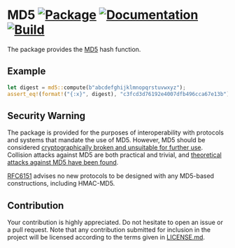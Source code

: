# MD5 [![Package][package-img]][package-url] [![Documentation][documentation-img]][documentation-url] [![Build][build-img]][build-url]

The package provides the [MD5] hash function.

## Example

```rust
let digest = md5::compute(b"abcdefghijklmnopqrstuvwxyz");
assert_eq!(format!("{:x}", digest), "c3fcd3d76192e4007dfb496cca67e13b");
```

## Security Warning

The package is provided for the purposes of interoperability with protocols and
systems that mandate the use of MD5. However, MD5 should be considered
[cryptographically broken and unsuitable for further use][VU836068]. Collision
attacks against MD5 are both practical and trivial, and [theoretical attacks
against MD5 have been found][ACM1724151].

[RFC6151] advises no new protocols to be designed with any MD5-based
constructions, including HMAC-MD5.

## Contribution

Your contribution is highly appreciated. Do not hesitate to open an issue or a
pull request. Note that any contribution submitted for inclusion in the project
will be licensed according to the terms given in [LICENSE.md](LICENSE.md).

[ACM1724151]: https://dl.acm.org/citation.cfm?id=1724151
[MD5]: https://en.wikipedia.org/wiki/MD5
[RFC6151]: https://tools.ietf.org/html/rfc6151
[VU836068]: https://www.kb.cert.org/vuls/id/836068

[build-img]: https://github.com/stainless-steel/md5/workflows/build/badge.svg
[build-url]: https://github.com/stainless-steel/md5/actions/workflows/build.yml
[documentation-img]: https://docs.rs/md5/badge.svg
[documentation-url]: https://docs.rs/md5
[package-img]: https://img.shields.io/crates/v/md5.svg
[package-url]: https://crates.io/crates/md5
